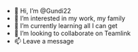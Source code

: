 - 👋 Hi, I’m @Gundi22
- 👀 I’m interested in my work, my family
- 🌱 I’m currently learning all I can get
- 💞️ I’m looking to collaborate on Teamlink
- 📫 Leave a message

<!---
Gundi22/Gundi22 is a ✨ special ✨ repository because its `README.md` (this file) appears on your GitHub profile.
You can click the Preview link to take a look at your changes.
--->
